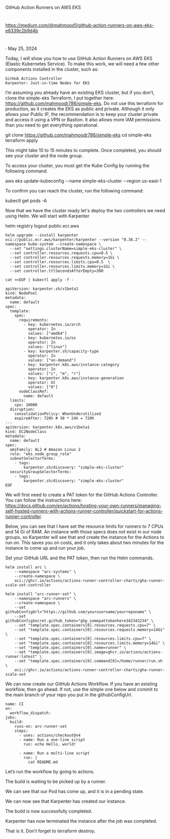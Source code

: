 GitHub Action Runners on AWS EKS

##
#
https://medium.com/@mahmood1/github-action-runners-on-aws-eks-e6339c2b9d4b
#
##

·
May 25, 2024

Today, I will show you how to use GitHub Action Runners on AWS EKS (Elastic Kubernetes Service). 
To make this work, we will need a few other components installed in the cluster, such as:

    GitHub Actions Controller
    Karpenter: Just-in-time Nodes for EKS

I’m assuming you already have an existing EKS cluster, but if you don’t, clone the simple-eks Terraform, I put together here: https://github.com/mahmoodr786/simple-eks. Do not use this terraform for production, as it creates the EKS as public and private. Although it only allows your Public IP, the recommendation is to keep your cluster private and access it using a VPN or Bastion. It also allows more IAM permissions than you need to get everything operational.

git clone https://github.com/mahmoodr786/simple-eks
cd simple-eks
terraform apply

This might take 10 to 15 minutes to complete. Once completed, you should see your cluster and the node group.

To access your cluster, you must get the Kube Config by running the following command.

aws eks update-kubeconfig --name simple-eks-cluster --region us-east-1

To confirm you can reach the cluster, run the following command:

kubectl get pods -A

Now that we have the cluster ready let's deploy the two controllers we need using Helm. We will start with Karpenter

helm registry logout public.ecr.aws
```
helm upgrade --install karpenter oci://public.ecr.aws/karpenter/karpenter --version "0.36.2" --namespace kube-system --create-namespace \
  --set "settings.clusterName=simple-eks-cluster" \
  --set controller.resources.requests.cpu=0.5 \
  --set controller.resources.requests.memory=1Gi \
  --set controller.resources.limits.cpu=0.5  \
  --set controller.resources.limits.memory=1Gi \
  --set controller.ttlSecondsAfterEmpty=300
```

```
cat <<EOF | kubectl apply -f -

apiVersion: karpenter.sh/v1beta1
kind: NodePool
metadata:
  name: default
spec:
  template:
    spec:
      requirements:
        - key: kubernetes.io/arch
          operator: In
          values: ["amd64"]
        - key: kubernetes.io/os
          operator: In
          values: ["linux"]
        - key: karpenter.sh/capacity-type
          operator: In
          values: ["on-demand"]
        - key: karpenter.k8s.aws/instance-category
          operator: In
          values: ["c", "m", "r"]
        - key: karpenter.k8s.aws/instance-generation
          operator: Gt
          values: ["0"]
      nodeClassRef:
        name: default
  limits:
    cpu: 10000
  disruption:
    consolidationPolicy: WhenUnderutilized
    expireAfter: 720h # 30 * 24h = 720h
---
apiVersion: karpenter.k8s.aws/v1beta1
kind: EC2NodeClass
metadata:
  name: default
spec:
  amiFamily: AL2 # Amazon Linux 2
  role: "eks_node_group_role" 
  subnetSelectorTerms:
    - tags:
        karpenter.sh/discovery: "simple-eks-cluster"
  securityGroupSelectorTerms:
    - tags:
        karpenter.sh/discovery: "simple-eks-cluster"
EOF
```

We will first need to create a PAT token for the GitHub Actions Controller.
You can follow the instructions here: https://docs.github.com/en/actions/hosting-your-own-runners/managing-self-hosted-runners-with-actions-runner-controller/quickstart-for-actions-runner-controller.

Below, you can see that I have set the resource limits for runners to 7 CPUs and 14 Gi of RAM. An instance with those specs does not exist in our node groups, so Karpenter will see that and create the instance for the Actions to run on. This saves you on costs, and it only takes about two minutes for the instance to come up and run your job.

Set your GitHub URL and the PAT token, then run the Helm commands.
```
helm install arc \
    --namespace "arc-systems" \
    --create-namespace \
    oci://ghcr.io/actions/actions-runner-controller-charts/gha-runner-scale-set-controller

helm install "arc-runner-set" \
    --namespace "arc-runners" \
    --create-namespace \
    --set githubConfigUrl="https://github.com/yourusername/yourreponame" \
    --set githubConfigSecret.github_token="ghp_somepattokenhere342342234" \
    --set "template.spec.containers[0].resources.requests.cpu=7" \
    --set "template.spec.containers[0].resources.requests.memory=14Gi" \
    --set "template.spec.containers[0].resources.limits.cpu=7" \
    --set "template.spec.containers[0].resources.limits.memory=14Gi" \
    --set "template.spec.containers[0].name=runner" \
    --set "template.spec.containers[0].image=ghcr.io/actions/actions-runner:latest" \
    --set "template.spec.containers[0].command[0]=/home/runner/run.sh \
    oci://ghcr.io/actions/actions-runner-controller-charts/gha-runner-scale-set
```
We can now create our GitHub Actions Workflow. 
If you have an existing workflow, then go ahead. If not, use the simple one below and commit to the main branch of your repo you put in the githubConfigUrl.
```
name: CI
on:
  workflow_dispatch:
jobs:
  build:
    runs-on: arc-runner-set
    steps:
      - uses: actions/checkout@v4
      - name: Run a one-line script
        run: echo Hello, world!

      - name: Run a multi-line script
        run: |
          cat README.md
```


Let’s run the workflow by going to actions.

The build is waiting to be picked up by a runner.

We can see that our Pod has come up, and it is in a pending state.

We can now see that Karpenter has created our instance.

The build is now successfully completed.

Karpenter has now terminated the instance after the job was completed.

That is it. Don’t forget to terraform destroy.

